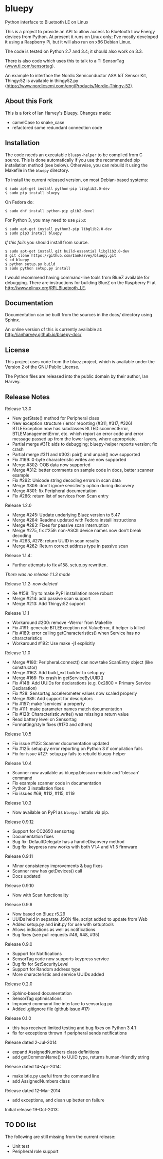 bluepy
======

Python interface to Bluetooth LE on Linux

This is a project to provide an API to allow access to Bluetooth Low Energy devices
from Python. At present it runs on Linux only; I've mostly developed it using a
Raspberry Pi, but it will also run on x86 Debian Linux.

The code is tested on Python 2.7 and 3.4; it should also work on 3.3.

There is also code which uses this to talk to a TI SensorTag (www.ti.com/sensortag).

An example to interface the Nordic Semiconductor ASA IoT Sensor Kit, Thingy:52 is available 
in thingy52.py (https://www.nordicsemi.com/eng/Products/Nordic-Thingy-52).

About this Fork
-----------------
This is a fork of Ian Harvey's Bluepy.
Changes made:
* camelCase to snake_case
* refactored some redundant connection code

Installation
------------

The code needs an executable `bluepy-helper` to be compiled from C source. This is done
automatically if you use the recommended pip installation method (see below). Otherwise,
you can rebuild it using the Makefile in the `bluepy` directory.

To install the current released version, on most Debian-based systems:

    $ sudo apt-get install python-pip libglib2.0-dev
    $ sudo pip install bluepy

On Fedora do:

    $ sudo dnf install python-pip glib2-devel

For Python 3, you may need to use `pip3`:

    $ sudo apt-get install python3-pip libglib2.0-dev
    $ sudo pip3 install bluepy

*If this fails* you should install from source.

    $ sudo apt-get install git build-essential libglib2.0-dev
    $ git clone https://github.com/IanHarvey/bluepy.git
    $ cd bluepy
    $ python setup.py build
    $ sudo python setup.py install

I would recommend having command-line tools from BlueZ available for debugging. There
are instructions for building BlueZ on the Raspberry Pi at http://www.elinux.org/RPi_Bluetooth_LE.

Documentation
-------------

Documentation can be built from the sources in the docs/ directory using Sphinx.

An online version of this is currently available at: http://ianharvey.github.io/bluepy-doc/

License
-------

This project uses code from the bluez project, which is available under the Version 2
of the GNU Public License.

The Python files are released into the public domain by their author, Ian Harvey.

Release Notes
-------------

Release 1.3.0

- New getState() method for Peripheral class
- New exception structure / error reporting (#311, #317, #326)
  BTLEException now has subclasses BLTEDisconnectError, BTLEManagementError, etc.
  which report an error code and error message passed up from the lower layers, where
  appropriate.
- Partial merge #311: aids to debugging; bluepy-helper reports version; fix crash
- Partial merge #311 and #302: pair() and unpair() now supported
- Fix #169: 0-byte characteristic writes are now supported
- Merge #302: OOB data now supported
- Merge #312: better comments on sample code in docs, better scanner example
- Fix #292: Unicode string decoding errors in scan data
- Merge #308: don't ignore sensitivity option during discovery
- Merge #301: fix Peripheral documentation
- Fix #286: return list of services from Scan entry


Release 1.2.0
- Merge #245: Update underlying Bluez version to 5.47
- Merge #284: Readme updated with Fedora install instructions
- Merge #283: Fixes for passive scan interruption
- Merge #275, fix #259: non-ASCII device names now don't break decoding
- Fix #263, #278: return UUID in scan results
- Merge #262: Return correct address type in passive scan
 

Release 1.1.4:
- Further attempts to fix #158. setup.py rewritten.

*There was no release 1.1.3 made*

Release 1.1.2: *now deleted*
- Re #158: Try to make PyPI installation more robust
- Merge #214: add passive scan support
- Merge #213: Add Thingy:52 support

Release 1.1.1
- Workaround #200: remove -Werror from Makefile
- Fix #191: generate BTLEException not ValueError, if helper is killed
- Fix #189: error calling getCharacteristics() when Service has no characteristics
- Workaround #192: Use make -j1 explicitly

Release 1.1.0
- Merge #180: Peripheral.connect() can now take ScanEntry object (like constructor)
- Merge #162: Add build_ext builder to setup.py
- Merge #166: Fix crash in getServiceByUUID()
- Fix #148: Add UUIDs for declarations (e.g. 0x2800 = Primary Service Declaration)
- Fix #28: Sensortag accelerometer values now scaled properly
- Merge #89: Add support for descriptors
- Fix #157: make 'services' a property
- Fix #111: make parameter names match documentation
- Fix #128: Characteristic.write() was missing a return value
- Read battery level on Sensortag
- Formatting/style fixes (#170 and others)

Release 1.0.5
- Fix issue #123: Scanner documentation updated
- Fix #125: setup.py error reporting on Python 3 if compilation fails
- Fix for issue #127: setup.py fails to rebuild bluepy-helper 

Release 1.0.4
- Scanner now available as bluepy.blescan module and 'blescan' command
- Fix example scanner code in documentation
- Python 3 installation fixes
- Fix issues #69, #112, #115, #119

Release 1.0.3
- Now available on PyPI as `bluepy`. Installs via pip.

Release 0.9.12
- Support for CC2650 sensortag
- Documentation fixes
- Bug fix: DefaultDelegate has a handleDiscovery method
- Bug fix: keypress now works with both V1.4 and V1.5 firmware 


Release 0.9.11

- Minor consistency improvements & bug fixes
- Scanner now has getDevices() call
- Docs updated

Release 0.9.10

- Now with Scan functionality

Release 0.9.9

- Now based on Bluez r5.29
- UUIDs held in separate JSON file, script added to update from Web
- Added setup.py and __init__.py for use with setuptools
- Allows indications as well as notifications
- Bug fixes (see pull requests #46, #48, #35)

Release 0.9.0
- Support for Notifications
- SensorTag code now supports keypress service
- Bug fix for SetSecurityLevel
- Support for Random address type
- More characteristic and service UUIDs added

Release 0.2.0

- Sphinx-based documentation
- SensorTag optimisations 
- Improved command line interface to sensortag.py
- Added .gitignore file (github issue #17)

Release 0.1.0
- this has received limited testing and bug fixes on Python 3.4.1
- fix for exceptions thrown if peripheral sends notifications

Release dated 2-Jul-2014

- expand AssignedNumbers class definitions
- add getCommonName() to UUID type, returns human-friendly string

Release dated 14-Apr-2014:

- make btle.py useful from the command line
- add AssignedNumbers class

Release dated 12-Mar-2014
- add exceptions, and clean up better on failure

Initial release 19-Oct-2013:

TO DO list
----------

The following are still missing from the current release:
- Unit test 
- Peripheral role support



